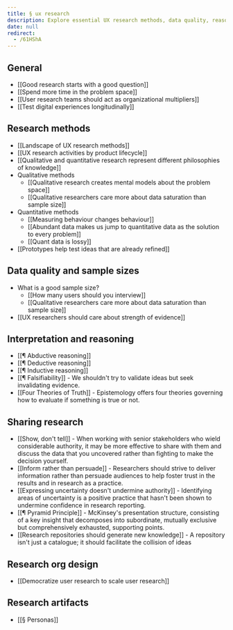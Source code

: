 ```yaml
---
title: § ux research
description: Explore essential UX research methods, data quality, reasoning techniques, and effective ways to share insights to improve digital experiences and scale user research across organizations.
date: null
redirect:
  - /61HShA
---
```


## General

- [[Good research starts with a good question]]
- [[Spend more time in the problem space]]
- [[User research teams should act as organizational multipliers]]
- [[Test digital experiences longitudinally]]

## Research methods

- [[Landscape of UX research methods]]
- [[UX research activities by product lifecycle]]
- [[Qualitative and quantitative research represent different philosophies of knowledge]]
- Qualitative methods
  - [[Qualitative research creates mental models about the problem space]]
  - [[Qualitative researchers care more about data saturation than sample size]]
- Quantitative methods
  - [[Measuring behaviour changes behaviour]]
  - [[Abundant data makes us jump to quantitative data as the solution to every problem]]
  - [[Quant data is lossy]]
- [[Prototypes help test ideas that are already refined]]

## Data quality and sample sizes

- What is a good sample size?
  - [[How many users should you interview]]
  - [[Qualitative researchers care more about data saturation than sample size]]
- [[UX researchers should care about strength of evidence]]

## Interpretation and reasoning

- [[¶ Abductive reasoning]]
- [[¶ Deductive reasoning]]
- [[¶ Inductive reasoning]]
- [[¶ Falsifiability]] - We shouldn't try to validate ideas but seek invalidating evidence.
- [[Four Theories of Truth]] - Epistemology offers four theories governing how to evaluate if something is true or not.

## Sharing research

- [[Show, don't tell]] - When working with senior stakeholders who wield considerable authority, it may be more effective to share with them and discuss the data that you uncovered rather than fighting to make the decision yourself.
- [[Inform rather than persuade]] - Researchers should strive to deliver information rather than persuade audiences to help foster trust in the results and in research as a practice.
- [[Expressing uncertainty doesn't undermine authority]] - Identifying areas of uncertainty is a positive practice that hasn't been shown to undermine confidence in research reporting.
- [[¶ Pyramid Principle]] - McKinsey's presentation structure, consisting of a key insight that decomposes into subordinate, mutually exclusive but comprehensively exhausted, supporting points.
- [[Research repositories should generate new knowledge]] - A repository isn't just a catalogue; it should facilitate the collision of ideas

## Research org design

- [[Democratize user research to scale user research]]

## Research artifacts

- [[§ Personas]]
